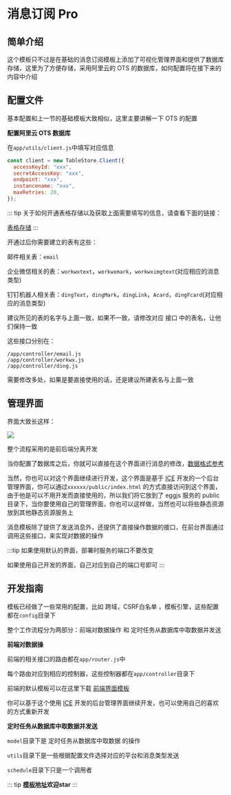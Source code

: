 # 消息订阅 Pro

## 简单介绍

这个模板只不过是在基础的消息订阅模板上添加了可视化管理界面和提供了数据库存储，这里为了方便存储，采用阿里云的 OTS 的数据库，如何配置将在接下来的内容中介绍

## 配置文件

基本配置和上一节的基础模板大致相似，这里主要讲解一下 OTS 的配置

**配置阿里云 OTS 数据库**

在`app/utils/client.js`中填写对应信息

```js {2,3,4,5}
const client = new TableStore.Client({
  accessKeyId: "xxx",
  secretAccessKey: "xxx",
  endpoint: "xxx",
  instancename: "xxx",
  maxRetries: 20,
});
```

::: tip
关于如何开通表格存储以及获取上面需要填写的信息，请查看下面的链接：

[表格存储](https://help.aliyun.com/document_detail/27293.html?spm=a2c4g.11186623.6.563.50241d7cxRdakD)
:::

开通过后你需要建立的表有这些：

邮件相关表：`email`

企业微信相关的表：`workwxtext`，`workwxmark`，`workwximgtext`(对应相应的消息类型)

钉钉机器人相关表：`dingText`，`dingMark`，`dingLink`，`Acard`，`dingFcard`(对应相应的消息类型)

建议所见的表的名字与上面一致，如果不一致，请修改对应 接口 中的表名，让他们保持一致

这些接口分别在：

```
/app/controller/email.js
/app/controller/workwx.js
/app/controller/ding.js
```

需要修改多处，如果是要直接使用的话，还是建议所建表名与上面一致

## 管理界面

界面大致长这样：

![](./../.vuepress/public/01.jpg)

整个流程采用的是前后端分离开发

当你配置了数据库之后，你就可以直接在这个界面进行消息的修改，[数据格式参考](/pages/03.html#填入数据)

当然，你也可以对这个界面继续进行开发，这个界面是基于 [ICE](https://ice.work/) 开发的一个后台管理界面，你可以通过`xxxxxx/public/index.html` 的方式直接访问到这个界面，由于他是可以不用开发而直接使用的，所以我们将它放到了 eggjs 服务的 public 目录下，当你要使用自己的管理界面，你也可以这样做，当然也可以将些静态资源放到其他静态资源服务上

消息模板除了提供了发送消息外，还提供了直接操作数据的接口，在前台界面通过调用这些接口，来实现对数据的操作

:::tip
如果使用默认的界面，部署时服务的端口不要改变

如果使用自己开发的界面，自己对应到自己的端口号即可
:::

## 开发指南

模板已经做了一些常用的配置，比如 跨域，CSRF白名单 ，模板引擎，这些配置都在`config`目录下

整个工作流程分为两部分：前端对数据操作 和 定时任务从数据库中取数据并发送

**前端对数据操**

前端的相关接口的路由都在`app/router.js`中

每个路由对应到相应的控制器，这些控制器都在`app/controller`目录下

前端的默认模板可以在这里下载 [前端界面模板](https://github.com/1793523411/alert-default-front)

你可以基于这个使用 [ICE](https://ice.work/) 开发的后台管理界面继续开发，也可以使用自己的喜欢的方式重新开发

**定时任务从数据库中取数据并发送**

`model`目录下是 定时任务从数据库中取数据 的操作

`utils`目录下是一些根据配置文件选择对应的平台和消息类型发送

`schedule`目录下只是一个调用者

::: tip
**[模板地址](https://github.com/1793523411/alert-pro)欢迎star**
:::